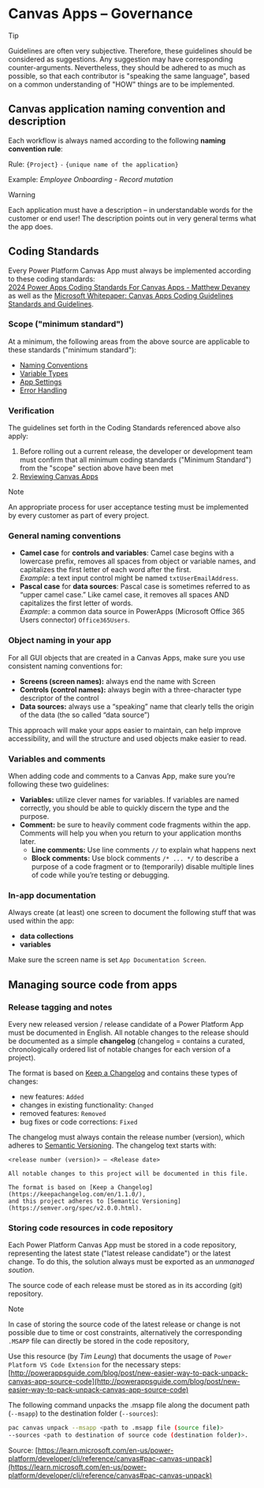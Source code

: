 # Canvas Apps – Governance

> [!TIP]
> Guidelines are often very subjective. Therefore, these guidelines should be considered as suggestions.
> Any suggestion may have corresponding counter-arguments. Nevertheless, they should be adhered to as much as possible, so that each contributor is "speaking the same language", based on a common understanding of "HOW" things are to be implemented.

## Canvas application naming convention and description

Each workflow is always named according to the following **naming convention rule**:

Rule: `{Project}` `-` `{unique name of the application}`

Example: _Employee Onboarding - Record mutation_

> [!WARNING]
> Each application must have a description – in understandable words for the customer or end user! The description points out in very general terms what the app does.

## Coding Standards

Every Power Platform Canvas App must always be implemented according to these coding standards:<br>
[2024 Power Apps Coding Standards For Canvas Apps - Matthew Devaney ](https://www.matthewdevaney.com/power-apps-coding-standards-for-canvas-apps/) as well as the [Microsoft Whitepaper: Canvas Apps Coding Guidelines Standards and Guidelines](https://www.microsoft.com/en-us/power-platform/blog/wp-content/uploads/2024/06/PowerApps-canvas-app-coding-standards-and-guidelines.pdf).

### Scope ("minimum standard")

At a minimum, the following areas from the above source are applicable to these standards ("minimum standard"):

- [Naming Conventions](https://www.matthewdevaney.com/power-apps-standards-naming-conventions/)
- [Variable Types](https://www.matthewdevaney.com/power-apps-coding-standards-for-canvas-apps/power-apps-standards-variable-types/)
- [App Settings](https://www.matthewdevaney.com/power-apps-coding-standards-for-canvas-apps/power-apps-standards-app-settings/)
- [Error Handling](https://www.matthewdevaney.com/power-apps-coding-standards-for-canvas-apps/#:~:text=%F0%9F%90%9E-,Error%2DHandling,-Enable%20Formula%2DLevel)

### Verification

The guidelines set forth in the Coding Standards referenced above also apply:

1. Before rolling out a current release, the developer or development team must confirm that all minimum coding standards ("Minimum Standard") from
   the "scope" section above have been met
2. [Reviewing Canvas Apps](https://www.matthewdevaney.com/power-apps-coding-standards-for-canvas-apps/power-apps-standards-reviewing-canvas-apps)

> [!NOTE]
> An appropriate process for user acceptance testing must be implemented by every customer as part of every project.

### General naming conventions

- **Camel case** for **controls and variables**: Camel case begins with a lowercase prefix, removes all spaces from object or variable names, and capitalizes the first letter of each word after the first. <br>
  _Example_: a text input control might be named `txtUserEmailAddress`.
- **Pascal case** for **data sources**: Pascal case is sometimes referred to as “upper camel case.” Like camel case, it removes all spaces AND capitalizes the first letter of words. <br>
  _Example_: a common data source in PowerApps (Microsoft Office 365 Users connector) `Office365Users`.

### Object naming in your app

For all GUI objects that are created in a Canvas Apps, make sure you use consistent naming conventions for:

- **Screens (screen names):** always end the name with Screen
- **Controls (control names):** always begin with a three-character type descriptor of the control
- **Data sources:** always use a “speaking” name that clearly tells the origin of the data (the so called “data source”)

This approach will make your apps easier to maintain, can help improve accessibility, and will the structure and used objects make easier to read.

### Variables and comments

When adding code and comments to a Canvas App, make sure you’re following these two guidelines:

- **Variables:** utilize clever names for variables. If variables are named correctly, you should be able to quickly discern the type and the purpose.
- **Comment:** be sure to heavily comment code fragments within the app. Comments will help you when you return to your application months later.
  - **Line comments:** Use line comments `//` to explain what happens next
  - **Block comments:** Use block comments `/* ... */` to describe a purpose of a code fragment or to (temporarily) disable multiple lines of code while you’re testing or debugging.

### In-app documentation

Always create (at least) one screen to document the following stuff that was used within the app:

- **data collections**
- **variables**

Make sure the screen name is set `App Documentation Screen`.

## Managing source code from apps

### Release tagging and notes

Every new released version / release candidate of a Power Platform App must be documented in English.
All notable changes to the release should be documented as a simple **changelog** (changelog = contains a curated, chronologically ordered list of notable changes for each version of a project).

The format is based on [Keep a Changelog](https://keepachangelog.com/en/1.0.0/) and contains these types of changes:

- new features: `Added`
- changes in existing functionality: `Changed`
- removed features: `Removed`
- bug fixes or code corrections: `Fixed`

The changelog must always contain the release number (version), which adheres to [Semantic Versioning](http://semver.org/spec/v2.0.0.html). The changelog text starts with:

```text
<release number (version)> – <Release date>

All notable changes to this project will be documented in this file.

The format is based on [Keep a Changelog](https://keepachangelog.com/en/1.1.0/),
and this project adheres to [Semantic Versioning](https://semver.org/spec/v2.0.0.html).
```

### Storing code resources in code repository

Each Power Platform Canvas App must be stored in a code repository, representing the latest state ("latest release candidate") or the latest change. To do this, the solution always must be exported as an _unmanaged soution_.

The source code of each release must be stored as in its according (git) repository.

> [!NOTE]
> In case of storing the source code of the latest release or change is not possible due to time or cost constraints, alternatively the corresponding `.MSAPP` file can directly be stored in the code repository,

Use this resource (by _Tim Leung_) that documents the usage of `Power Platform VS Code Extension` for the necessary steps:
[http://powerappsguide.com/blog/post/new-easier-way-to-pack-unpack-canvas-app-source-code](http://powerappsguide.com/blog/post/new-easier-way-to-pack-unpack-canvas-app-source-code)

The following command unpacks the .msapp file along the document path (`--msapp`) to the destination folder (`--sources`):

```bash
pac canvas unpack --msapp <path to .msapp file (source file)>
--sources <path to destination of source code (destination folder)>.
```

Source: [https://learn.microsoft.com/en-us/power-platform/developer/cli/reference/canvas#pac-canvas-unpack](https://learn.microsoft.com/en-us/power-platform/developer/cli/reference/canvas#pac-canvas-unpack)
